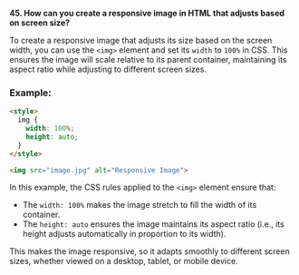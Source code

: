 **45. How can you create a responsive image in HTML that adjusts based on screen size?**

To create a responsive image that adjusts its size based on the screen width, you can use the `<img>` element and set its `width` to `100%` in CSS. This ensures the image will scale relative to its parent container, maintaining its aspect ratio while adjusting to different screen sizes.

### **Example:**
```html
<style>
  img {
    width: 100%;
    height: auto;
  }
</style>

<img src="image.jpg" alt="Responsive Image">
```

In this example, the CSS rules applied to the `<img>` element ensure that:

- The `width: 100%` makes the image stretch to fill the width of its container.
- The `height: auto` ensures the image maintains its aspect ratio (i.e., its height adjusts automatically in proportion to its width).

This makes the image responsive, so it adapts smoothly to different screen sizes, whether viewed on a desktop, tablet, or mobile device.
